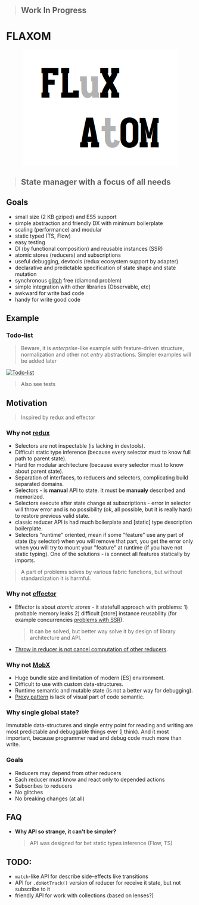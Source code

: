 > ## Work In Progress

# FLAXOM

<div align="center"><img src="logo.png" alt="blend of one way data flow by global store and decentralizated atoms" align="center"></div>

> ## State manager with a focus of **all** needs

## Goals

- small size (2 KB gziped) and ES5 support
- simple abstraction and friendly DX with minimum boilerplate
- scaling (performance) and modular
- static typed (TS, Flow)
- easy testing
- DI (by functional composition) and reusable instances (SSR)
- atomic stores (reducers) and subscriptions
- useful debugging, devtools (redux ecosystem support by adapter)
- declarative and predictable specification of state shape and state mutation
- synchronous [glitch](https://staltz.com/rx-glitches-arent-actually-a-problem.html) free (diamond problem)
- simple integration with other libraries (Observable, etc)
- awkward for write bad code
- handy for write good code

## Example

### Todo-list

> Beware, it is *enterprise*-like example with feature-driven structure, normalization and other not *entry* abstractions. Simpler examples will be added later

[![Todo-list](https://codesandbox.io/static/img/play-codesandbox.svg)](https://codesandbox.io/s/flaxom-todo-app-fikvf)

> Also see tests

## Motivation

> Inspired by redux and effector

### Why not [redux](github.com/reduxjs/redux)

- Selectors are not inspectable (is lacking in devtools).
- Difficult static type inference (because every selector must to know full path to parent state).
- Hard for modular architecture (because every selector must to know about parent state).
- Separation of interfaces, to reducers and selectors, complicating build separated domains.
- Selectors - is **manual** API to state. It must be **manualy** described and memorized.
- Selectors execute after state change at subscriptions - error in selector will throw error and is no possibility (ok, all possible, but it is really hard) to restore previous valid state.
- classic reducer API is had much boilerplate and [static] type description boilerplate.
- Selectors "runtime" oriented, mean if some "feature" use any part of state (by selector) when you will remove that part, you get the error only when you will try to mount your "feature" at runtime (if you have not static typing). One of the solutions - is connect all features statically by imports.

> A part of problems solves by various fabric functions, but without standardization it is harmful.
<!-- - Memorized selectors is extra computations by default, but it is defenetly unnecessary in SSR -->

### Why not [effector](github.com/zerobias/effector)

- Effector is about *atomic stores* - it statefull approach with problems: 1) probable memory leaks 2) difficult [store] instance reusability (for example concurrencies [problems with SSR](https://github.com/zerobias/effector/issues/114)).
  > It can be solved, but better way solve it by design of library architecture and API.
- [Throw in reducer is not cancel computation of other reducers](https://github.com/zerobias/effector/issues/90).

### Why not [MobX](github.com/mobxjs/mobx)
- Huge bundle size and limitation of modern [ES] environment.
- Difficult to use with custom data-structures.
- Runtime semantic and mutable state (is not a better way for debugging).
- [Proxy pattern](https://en.wikipedia.org/wiki/Proxy_pattern) is lack of visual part of code semantic.

### Why single global state?

Immutable data-structures and single entry point for reading and writing are most predictable and debuggable things ever ([I](https://github.com/artalar) think). And it most important, because programmer read and debug code much more than write.

### Goals

- Reducers may depend from other reducers
- Each reducer must know and react only to depended actions
- Subscribes to reducers
- No glitches
- No breaking changes (at all)

## FAQ

- **Why API so strange, it can't be simpler?**
  > API was designed for bet static types inference (Flow, TS)

## TODO:

- `match`-like API for describe side-effects like transitions
- API for `.doNotTrack()` version of reducer for receive it state, but not subscribe to it
- friendly API for work with collections (based on lenses?)
